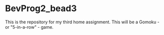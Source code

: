 # BevProg2_bead3
This is the repository for my third home assignment. This will be a Gomoku - or "5-in-a-row" - game.
